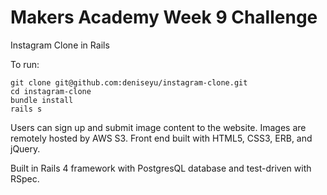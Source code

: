 Makers Academy Week 9 Challenge
==

Instagram Clone in Rails

To run: 

```
git clone git@github.com:deniseyu/instagram-clone.git
cd instagram-clone
bundle install
rails s
```

Users can sign up and submit image content to the website. Images are remotely hosted by AWS S3. Front end built with HTML5, CSS3, ERB, and jQuery.

Built in Rails 4 framework with PostgresQL database and test-driven with RSpec.